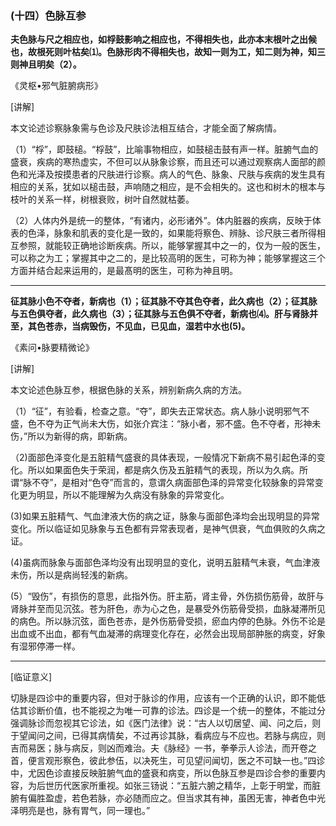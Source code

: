 ### (十四）色脉互参

**夫色脉与尺之相应也，如桴鼓影响之相应也，不得相失也，此亦本末根叶之出候也，故根死则叶枯矣⑴。色脉形肉不得相失也，故知一则为工，知二则为神，知三则神且明矣（2）。**

​《灵枢•邪气脏腑病形》

[讲解]

本文论述诊察脉象需与色诊及尺肤诊法相互结合，才能全面了解病情。

（1）“桴”，即鼓槌。“桴鼓”，比喻事物相应，如鼓槌击鼓有声一样。脏腑气血的盛衰，疾病的寒热虚实，不但可以从脉象诊察，而且还可以通过观察病人面部的颜色和光泽及按摸患者的尺肤进行诊察。病人的气色、脉象、尺肤与疾病的发生具有相应的关系，犹如以槌击鼓，声响随之相应，是不会相失的。这也和树木的根本与枝叶的关系一样，树根衰败，树叶自然就枯萎。

（2）人体内外是统一的整体，“有诸内，必形诸外”。体内脏器的疾病，反映于体表的色泽，脉象和肌表的变化是一致的，如果能将察色、辨脉、诊尺肤三者所得相互参照，就能较正确地诊断疾病。所以，能够掌握其中之一的，仅为一般的医生，可以称之为工；掌握其中之二的，是比较高明的医生，可称为神；能够掌握这三个方面并结合起来运用的，是最髙明的医生，可称为神且明。

* * *

**征其脉小色不夺者，新病也（1）；征其脉不夺其色夺者，此久病也（2）；征其脉与五色俱夺者，此久病也（3）；征其脉与五色俱不夺者，新病也⑷。肝与肾脉并至，其色苍赤，当病毁伤，不见血，已见血，湿若中水也(5)。**

​《素问•脉要精微论》

[讲解]

本文论述色脉互参，根据色脉的关系，辨别新病久病的方法。

（1）“征”，有验看，检查之意。“夺”，即失去正常状态。病人脉小说明邪气不盛，色不夺为正气尚未大伤，如张介宾注：“脉小者，邪不盛。色不夺者，形神未伤，”所以为新得的病，即新病。

（2)面部色泽变化是五脏精气盛衰的具体表现，一般情况下新病不易引起色泽的变化。所以如果面色失于荣润，都是病久伤及五脏精气的表现，所以为久病。所谓“脉不夺”，是相对“色夺”而言的，意谓久病面部色泽的异常变化较脉象的异常变化更为明显，所以不能理解为久病没有脉象的异常变化。

(3)如果五脏精气、气血津液大伤的病之证，脉象与面部色泽均会出现明显的异常变化。所以临证如见脉象与五色都有异常表现者，是神气倶衰，气血俱败的久病之证。

(4)虽病而脉象与面部色泽均没有出现明显的变化，说明五脏精气未衰，气血津液未伤，所以是病尚轻浅的新病。

(5）“毁伤”，有损伤的意思，此指外伤。肝主筋，肾主骨，外伤损伤筋骨，故肝与肾脉并至而见沉弦。苍为肝色，赤为心之色，是暴受外伤筋骨受损，血脉凝滞所见的病色。所以脉沉弦，面色苍赤，是外伤筋骨受损，瘀血内停的色脉。外伤不论是出血或不出血，都有气血凝滞的病理变化存在，必然会出现局部肿胀的病变，好象有湿邪停滞一样。

* * *

[临证意义]

切脉是四诊中的重要内容，但对于脉诊的作用，应该有一个正确的认识，即不能低估其诊断价值，也不能视之为唯一可靠的诊法。四诊是一个统一的整体，不能过分强调脉诊而忽视其它诊法，如《医门法律》说：“古人以切居望、闻、问之后，则于望闻问之间，已得其病情矣，不过再诊其脉，看病应与不应也。若脉与病应，则吉而易医；脉与病反，则凶而难治。夫《脉经》一书，拳拳示人诊法，而开卷之首，便言观形察色，彼此参伍，以决死生，可见望问闻切，医之不可缺一也。”四诊中，尤因色诊直接反映脏腑气血的盛衰和病变，所以色脉互参是四诊合参的重要内容，为后世历代医家所重视。如张三钖说：“五脏六腑之精华，上彰于明堂，而脏腑有偏胜盈虚，若色若脉，亦必随而应之。但当求其有神，虽困无害，神者色中光泽明亮是也，脉有胃气，同一理也。”

